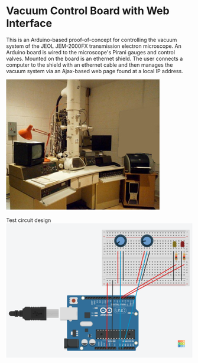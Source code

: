 # Vacuum Control Board with Web Interface

This is an Arduino-based proof-of-concept for controlling the vacuum system of the JEOL JEM-2000FX
 transmission electron microscope. An Arduino board is wired to the microscope's Pirani gauges and control valves. Mounted on the board is an ethernet shield. The user connects a computer to the shield with an ethernet cable and then manages the vacuum system via an Ajax-based web page found at a local IP address.

![JEOL JEM-2000FX](jeol_jem-2000fx.jpg)
&nbsp;   
&nbsp;  
Test circuit design
![JEOL JEM-2000FX](circuit_design.png)
